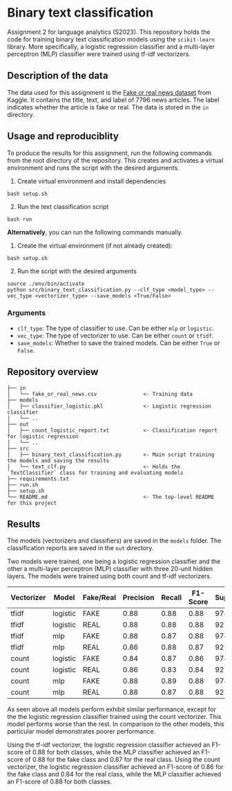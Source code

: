 # Binary text classification
Assignment 2 for language analytics (S2023). This repository holds the code for training binary text classification models using the `scikit-learn` library. More specifically, a logistic regression classifier and a multi-layer perceptron (MLP) classifier were trained using tf-idf vectorizers.

## Description of the data
The data used for this assignment is the [Fake or real news dataset](https://www.kaggle.com/datasets/nopdev/real-and-fake-news-dataset) from Kaggle. It contains the title, text, and label of 7796 news articles. The label indicates whether the article is fake or real. The data is stored in the `in` directory. 

## Usage and reproduciblity
To produce the results for this assignment, run the following commands from the root directory of the repository. This creates and activates a virtual environment and runs the script with the desired arguments.
1. Create virtual environment and install dependencies
```
bash setup.sh
```
2. Run the text classification script
```
bash run
```

**Alternatively**, you can run the following commands manually.

1. Create the virtual environment (if not already created):
```
bash setup.sh
```

2. Run the script with the desired arguments
```
source ./env/bin/activate
python src/binary_text_classification.py --clf_type <model_type> --vec_type <vectorizer_type> --save_models <True/False>
```

### Arguments
- `clf_type`: The type of classifier to use. Can be either `mlp` or `logistic`.
- `vec_type`: The type of vectorizer to use. Can be either `count` or `tfidf`.
- `save_models`: Whether to save the trained models. Can be either `True` or `False`.


## Repository overview
```
├── in
│   └── fake_or_real_news.csv               <- Training data
├── models                                 
│   ├── classifier_logistic.pkl             <- Logistic regression classifier
│   └── ..
├── out
│   ├── count_logistic_report.txt           <- Classification report for logistic regression  
│   └── ..
├── src
│   ├── binary_text_classification.py       <- Main script training the models and saving the results
│   └── text_clf.py                         <- Holds the `TextClassifier` class for training and evaluating models
├── requirements.txt
├── run.sh
├── setup.sh
└── README.md                               <- The top-level README for this project
```

## Results
The models (vectorizers and classifiers) are saved in the `models` folder. The classification reports are saved in the `out` directory.

Two models were trained, one being a logistic regression classifier and the other a multi-layer perceptron (MLP) classifier with three 20-unit hidden layers. The models were trained using both count and tf-idf vectorizers.


|   Vectorizer    |   Model    | Fake/Real | Precision | Recall | F1-Score | Support |
|-----------------|------------|-----------|-----------|--------|----------|---------|
| tfidf           | logistic   |   FAKE    |   0.88    |  0.88  |   0.88   |   974   |
| tfidf           | logistic   |   REAL    |   0.88    |  0.88  |   0.88   |   927   |
| tfidf           | mlp        |   FAKE    |   0.88    |  0.87  |   0.88   |   974   |
| tfidf           | mlp        |   REAL    |   0.86    |  0.88  |   0.87   |   927   |
| count           | logistic   |   FAKE    |   0.84    |  0.87  |   0.86   |   974   |
| count           | logistic   |   REAL    |   0.86    |  0.83  |   0.84   |   927   |
| count           | mlp        |   FAKE    |   0.88    |  0.89  |   0.88   |   974   |
| count           | mlp        |   REAL    |   0.88    |  0.87  |   0.88   |   927   |

As seen above all models perform exhibit similar performance, except for the the logistic regression classifier trained using the count vectorizer. This model performs worse than the rest. In comparison to the other models, this particular model demonstrates poorer performance.

Using the tf-idf vectorizer, the logistic regression classifier achieved an F1-score of 0.88 for both classes, while the MLP classifier achieved an F1-score of 0.88 for the fake class and 0.87 for the real class. Using the count vectorizer, the logistic regression classifier achieved an F1-score of 0.86 for the fake class and 0.84 for the real class, while the MLP classifier achieved an F1-score of 0.88 for both classes.

